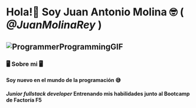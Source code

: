 # Hola!👋 Soy Juan Antonio Molina 🤓 ( *@JuanMolinaRey* ) 

## ![ProgrammerProgrammingGIF](https://github.com/JuanMolinaRey/JuanMolinaRey/assets/169648270/bee029d5-d9d5-4834-8222-fe385fc1e534)


### 🖥️ Sobre mi 🖥️
#### Soy nuevo en el mundo de la programación 😅
#### *Junior fullstack developer* Entrenando mis habilidades junto al Bootcamp de Factoría F5
